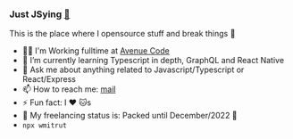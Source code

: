 ### Just JSying <a href="https://blog.wmitrut.co/">🤘</a>

This is the place where I opensource stuff and break things :rofl:

- 🏋️‍♂️ I'm Working fulltime at [Avenue Code](https://www.avenuecode.com/)
- 🌱 I’m currently learning Typescript in depth, GraphQL and React Native
- 💬 Ask me about anything related to Javascript/Typescript or React/Express
- 📫 How to reach me: <a rel="me" href="mailto:wellingtonmitrut@gmail.com">mail</a>
- ⚡ Fun fact: I :heart: :cat:s
- 🚦 My freelancing status is: Packed until December/2022 🔴
- `npx wmitrut`
